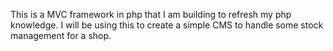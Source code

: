 This is a MVC framework in php that I am building to refresh my php knowledge. I will be using this to create a simple CMS to handle some stock management for a shop.
